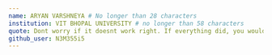 ```yaml
---
name: ARYAN VARSHNEYA # No longer than 28 characters
institution: VIT BHOPAL UNIVERSITY # no longer than 58 characters
quote: Dont worry if it doesnt work right. If everything did, you would be out of a job. # no longer than 100 characters, avoid using quotes(") to guarantee the format remains the same.
github_user: N3M355i5
---
```

